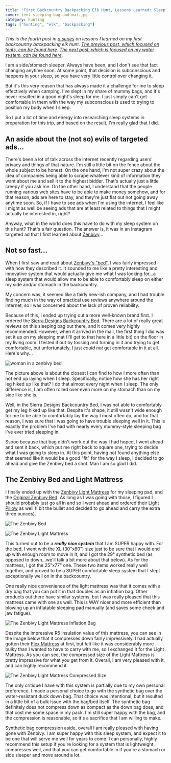 ```yaml
---
title: "First Backcountry Backpacking Elk Hunt, Lessons Learned: Sleep System"
cover: tent-sleeping-bag-and-mat.jpg
category: hunting
tags: ["hunting", "elk", "backpacking"]
---
```


_This is the fourth post in [a series](/first-backcountry-backpacking-elk-hunt-lessons-learned-intro) on lessons I learned on my first backcountry backpacking elk hunt. [The previous post, which focused on tents, can be found here](/first-backcountry-backpacking-elk-hunt-lessons-learned-tents). [The next post, which is focused on my water system, can be found here](/first-backcountry-backpacking-elk-hunt-lessons-learned-water-system)._

I am a side/stomach sleeper. Always have been, and I don't see that fact changing anytime soon. At some point, that decision is subconscious and happens in your sleep, so you have very little control over changing it.

But it's this very reason that has always made it a challenge for me to sleep effectively when camping. I've slept in my share of mummy bags, and it's never resulted in a good night's sleep for me. I just simply can't get comfortable in them with the way my subconscious is used to trying to position my body when I sleep.

So I put a lot of time and energy into researching sleep systems in preparation for this trip, and based on the result, I'm really glad that I did.

## An aside about the (not so) evils of targeted ads...

There's been a lot of talk across the internet recently regarding users' privacy and things of that nature. I'm still a little bit on the fence about the whole subject to be honest. On the one hand, I'm not super crazy about the idea of companies being able to scrape whatever kind of information they want about me and sell it to the highest bidder. That's actually just a little creepy if you ask me. On the other hand, I understand that the people running various web sites have to be able to make money somehow, and for that reason, ads are here to stay, and they're just flat out not going away anytime soon. So, if I have to see ads when I'm using the internet, I feel like I might as well be seeing ads that are at least related to things that I might actually be interested in, right?

Anyway, what in the world does this have to do with my sleep system on this hunt? That's a fair question. The answer is, it was in an Instagram targeted ad that I first learned about [Zenbivy](https://zenbivy.com/)...

## Not so fast...

When I first saw and read about [Zenbivy's "bed"](https://zenbivy.com/pages/original-zenbivy-bed), I was fairly impressed with how they described it. It sounded to me like a pretty interesting and innovative system that would actually give me what I was looking for...a sleep system that would allow me to be able to comfortably sleep on either my side and/or stomach in the backcountry.

My concern was, it seemed like a fairly new-ish company, and I had trouble finding much in the way of practical use reviews anywhere around the internet, so I was concerned about the lack of proven reliability.

Because of this, I ended up trying out a more well-known brand first. I ordered the [Sierra Designs Backcountry Bed](https://sierradesigns.com/backcountry-bed-700-20-degree/). There are a lot of really great reviews on this sleeping bag out there, and it comes very highly recommended. However, when it arrived in the mail, the first thing I did was set it up on my sleeping mat (I'll get to that here in a little bit) on the floor in my living room. I tested it out by tossing and turning in it and trying to get comfortable, but unfortunately, I just _could not_ get comfortable in it at all. Here's why...

![woman in a zenbivy bed](zenbivy-bed-lady-leg-hiked-up.jpg "Notice how she has her leg hiked up like that?")

The picture above is about the closest I can find to how I more often than not end up laying when I sleep. Specifically, notice how she has her right leg hiked up like that? I do that almost every night when I sleep. The only difference is, I am often rolled over even more on my stomach than on my side like she is.

Well, in the Sierra Designs Backcountry Bed, I was not able to comfortably get my leg hiked up like that. Despite it's shape, it still wasn't wide enough for me to be able to comfortably lay the way I most often do, and for that reason, I was sure that I was going to have trouble sleeping well in it. This is exactly the problem I've had with nearly every mummy-style sleeping bag I've ever tried sleeping in.

Ssooo because that bag didn't work out the way I had hoped, I went ahead and sent it back, which put me right back to square one, trying to decide what I was going to sleep in. At this point, having not found anything else that seemed like it would be a good "fit" for the way I sleep, I decided to go ahead and give the Zenbivy bed a shot. Man I am so glad I did.

## The Zenbivy Bed and Light Mattress

I finally ended up with the [Zenbivy Light Mattress](https://zenbivy.com/pages/zenbivy-light-mattress) for my sleeping pad, and the [Original Zenbivy Bed](https://zenbivy.com/pages/original-zenbivy-bed). As long as I was going with those, I figured I should probably just go all in and so I went ahead and ordered their [Light Pillow](https://zenbivy.com/collections/pillows/products/zenbivy-light-pillow) as well (I bit the bullet and decided to go ahead and carry the extra three ounces).

![The Zenbivy Bed](zenbivy-bed-black-blue-orange.jpg "This is pretty close to the exact setup that I went with")

![The Zenbivy Light Mattress](zenbivy-light-mattress.jpg)

This turned out to be a _**really nice system**_ that I am SUPER happy with. For the bed, I went with the XL (30"x80") size just to be sure that I would end up with enough room to move in it, and I got the 29&deg; synthetic bed (as opposed to down...we'll talk a bit more about that below). As for the mattress, I got the 25"x77" one. These two items worked really well together, and proved to be a SUPER comfortable sleep system that I slept exceptionally well on in the backcountry.

One really nice convenience of the light mattress was that it comes with a dry bag that you can put it in that doubles as an inflation bag. Other products out there have similar systems, but I was really pleased that this mattress came with one as well. This is WAY nicer and more efficient than blowing up an inflatable sleeping pad manually (and saves some cheek and jaw fatigue).

![The Zenbivy Light Mattress Inflation Bag](zenbivy-mattress-inflation.jpg "I loved the inflation bag that comes with this mattress...WAY nicer and faster than blowing it up with your mouth every time")

Despite the impressive R5 insulation value of this mattress, you can see in the image below that it compresses down fairly impressively. I had actually gotten their [Flex Mattress](https://zenbivy.com/pages/zenbivy-flex-mattress) at first, but felt like it was considerably more bulky than I wanted to have to carry with me, so I exchanged it for the Light Mattress. As you can see, the compressed size of the Light Mattress is pretty impressive for what you get from it. Overall, I am very pleased with it, and can highly recommend it.

![The Zenbivy Light Mattress Compressed Size](zenbivy-light-mattress-compressed-size.jpg "Fully compressed, it's barely larger than a Nalgene water bottle")

The only critique I have with this system is partially due to my own personal preference. I made a personal choice to go with the synthetic bag over the water-resistant duck down bag. That choice was intentional, but it resulted in a little bit of a bulk issue with the bag/bed itself. The synthetic bag definitely does not compress down as compact as the down bag does, and that cost me some space in my pack. I'm still super happy with the bag, and the compression is reasonable, so it's a sacrifice that I am willing to make.

Synthetic bag compression aside, overall I am really pleased with having gone with Zenbivy. I am super happy with this sleep system, and expect it to be one that will serve me well for years to come. I can personally, highly recommend this setup if you're looking for a system that is lightweight, compresses well, and that you can get comfortable in if you're a stomach or side sleeper and move around a lot.
